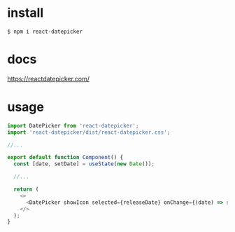 # install

```
$ npm i react-datepicker
```


# docs

https://reactdatepicker.com/


# usage
```javascript
import DatePicker from 'react-datepicker';
import 'react-datepicker/dist/react-datepicker.css';

//...

export default function Component() {
  const [date, setDate] = useState(new Date());

  //...

  return (
    <>
      <DatePicker showIcon selected={releaseDate} onChange={(date) => setReleaseDate(date)} />
    </>
  );
}
```